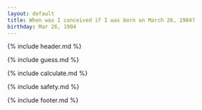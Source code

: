 ```yaml
---
layout: default
title: When was I conceived if I was born on March 26, 1904?
birthday: Mar 26, 1904
---
```


{% include header.md %}

{% include guess.md %}

{% include calculate.md %}

{% include safety.md %}

{% include footer.md %}



